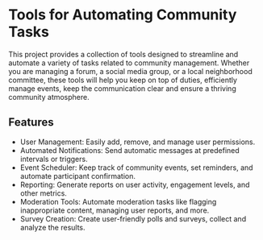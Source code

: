 # Tools for Automating Community Tasks

This project provides a collection of tools designed to streamline and automate a variety of tasks related to community management. Whether you are managing a forum, a social media group, or a local neighborhood committee, these tools will help you keep on top of duties, efficiently manage events, keep the communication clear and ensure a thriving community atmosphere.

## Features

-   User Management: Easily add, remove, and manage user permissions.
-   Automated Notifications: Send automatic messages at predefined intervals or triggers.
-   Event Scheduler: Keep track of community events, set reminders, and automate participant confirmation.
-   Reporting: Generate reports on user activity, engagement levels, and other metrics.
-   Moderation Tools: Automate moderation tasks like flagging inappropriate content, managing user reports, and more.
-   Survey Creation: Create user-friendly polls and surveys, collect and analyze the results.
